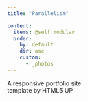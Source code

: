 ```yaml
---
title: "Parallelism"

content:
  items: @self.modular
  order:
    by: default
    dir: asc
    custom:
      - _photos
---
```

A responsive portfolio site<br />template by HTML5 UP
